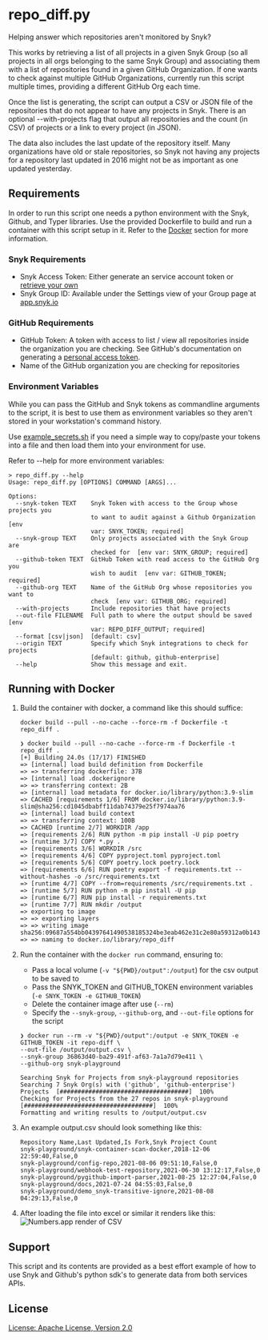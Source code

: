 # repo_diff.py

Helping answer which repositories aren't monitored by Snyk?

This works by retrieving a list of all projects in a given Snyk Group (so all projects in all orgs belonging to the same Snyk Group) and associating them with a list of repositories found in a given GitHub Organization. If one wants to check against multiple GitHub Organizations, currently run this script multiple times, providing a different GitHub Org each time.

Once the list is generating, the script can output a CSV or JSON file of the repositories that do not appear to have any projects in Snyk. There is an optional --with-projects flag that output all repositories and the count (in CSV) of projects or a link to every project (in JSON).

The data also includes the last update of the repository itself. Many organizations have old or stale repositories, so Snyk not having any projects for a repository last updated in 2016 might not be as important as one updated yesterday.


## Requirements
In order to run this script one needs a python environment with the Snyk, Github, and Typer libraries. Use the provided Dockerfile to build and run a container with this script setup in it. Refer to the [Docker](#user-content-running-with-docker) section for more information.

### Snyk Requirements
- Snyk Access Token: Either generate an service account token or [retrieve your own](https://docs.snyk.io/snyk-api-info/authentication-for-api)
- Snyk Group ID: Available under the Settings view of your Group page at [app.snyk.io](https://app.snyk.io/)

### GitHub Requirements
- GitHub Token: A token with access to list / view all repositories inside the organization you are checking. See GitHub's documentation on generating a [personal access token](https://docs.github.com/en/github/authenticating-to-github/keeping-your-account-and-data-secure/creating-a-personal-access-token).
- Name of the GitHub organization you are checking for repositories

### Environment Variables

While you can pass the GitHub and Snyk tokens as commandline arguments to the script, it is best to use them as environment variables so they aren't stored in your workstation's command history. 

Use [example_secrets.sh](example_secrets.sh) if you need a simple way to copy/paste your tokens into a file and then load them into your environment for use.

Refer to --help for more environment variables:
```shell
> repo_diff.py --help
Usage: repo_diff.py [OPTIONS] COMMAND [ARGS]...

Options:
  --snyk-token TEXT    Snyk Token with access to the Group whose projects you
                       to want to audit against a Github Organization  [env
                       var: SNYK_TOKEN; required]
  --snyk-group TEXT    Only projects associated with the Snyk Group are
                       checked for  [env var: SNYK_GROUP; required]
  --github-token TEXT  GitHub Token with read access to the GitHub Org you
                       wish to audit  [env var: GITHUB_TOKEN; required]
  --github-org TEXT    Name of the GitHub Org whose repositories you want to
                       check  [env var: GITHUB_ORG; required]
  --with-projects      Include repositories that have projects
  --out-file FILENAME  Full path to where the output should be saved  [env
                       var: REPO_DIFF_OUTPUT; required]
  --format [csv|json]  [default: csv]
  --origin TEXT        Specify which Snyk integrations to check for projects
                       [default: github, github-enterprise]
  --help               Show this message and exit.
```

## Running with Docker

1) Build the container with docker, a command like this should suffice:<p>
`docker build --pull --no-cache --force-rm -f Dockerfile -t repo_diff .`
    ```shell
    ❯ docker build --pull --no-cache --force-rm -f Dockerfile -t repo_diff .
    [+] Building 24.0s (17/17) FINISHED                                                                                  
    => [internal] load build definition from Dockerfile
    => => transferring dockerfile: 37B
    => [internal] load .dockerignore
    => => transferring context: 2B
    => [internal] load metadata for docker.io/library/python:3.9-slim
    => CACHED [requirements 1/6] FROM docker.io/library/python:3.9-slim@sha256:cd1045dbabff11dab74379e25f7974aa76
    => [internal] load build context
    => => transferring context: 100B
    => CACHED [runtime 2/7] WORKDIR /app
    => [requirements 2/6] RUN python -m pip install -U pip poetry
    => [runtime 3/7] COPY *.py .
    => [requirements 3/6] WORKDIR /src
    => [requirements 4/6] COPY pyproject.toml pyproject.toml
    => [requirements 5/6] COPY poetry.lock poetry.lock
    => [requirements 6/6] RUN poetry export -f requirements.txt --without-hashes -o /src/requirements.txt 
    => [runtime 4/7] COPY --from=requirements /src/requirements.txt . 
    => [runtime 5/7] RUN python -m pip install -U pip 
    => [runtime 6/7] RUN pip install -r requirements.txt 
    => [runtime 7/7] RUN mkdir /output 
    => exporting to image 
    => => exporting layers 
    => => writing image sha256:09687a554bb04397641490538185324be3eab462e31c2e80a59312a0b143a483 
    => => naming to docker.io/library/repo_diff 
    ```

2) Run the container with the `docker run` command, ensuring to:
    - Pass a local volume (`-v "${PWD}/output":/output`) for the csv output to be saved to
    - Pass the SNYK_TOKEN and GITHUB_TOKEN environment variables (`-e SNYK_TOKEN -e GITHUB_TOKEN`)
    - Delete the container image after use (`--rm`)
    - Specify the `--snyk-group`, `--github-org`, and `--out-file` options for the script
    ```shell
    ❯ docker run --rm -v "${PWD}/output":/output -e SNYK_TOKEN -e GITHUB_TOKEN -it repo-diff \
    --out-file /output/output.csv \
    --snyk-group 36863d40-ba29-491f-af63-7a1a7d79e411 \
    --github-org snyk-playground

    Searching Snyk for Projects from snyk-playground repositories
    Searching 7 Snyk Org(s) with ('github', 'github-enterprise') Projects  [####################################]  100%          
    Checking for Projects from the 27 repos in snyk-playground  [####################################]  100%          
    Formatting and writing results to /output/output.csv
    ```

3) An example output.csv should look something like this:
    ```
    Repository Name,Last Updated,Is Fork,Snyk Project Count
    snyk-playground/snyk-container-scan-docker,2018-12-06 22:59:40,False,0
    snyk-playground/config-repo,2021-08-06 09:51:10,False,0
    snyk-playground/webhook-test-repository,2021-06-30 13:12:17,False,0
    snyk-playground/pygithub-import-parser,2021-08-25 12:27:04,False,0
    snyk-playground/docs,2021-07-24 04:55:03,False,0
    snyk-playground/demo_snyk-transitive-ignore,2021-08-08 04:29:13,False,0
    ```

4) After loading the file into excel or similar it renders like this:
    ![Numbers.app render of CSV](https://github.com/snyk-tech-services/snyk-repo-diff/blob/main/img/table.png?raw=true)

## Support

This script and its contents are provided as a best effort example of how to use Snyk and Github's python sdk's to generate data from both services APIs.

## License
[License: Apache License, Version 2.0](LICENSE)
